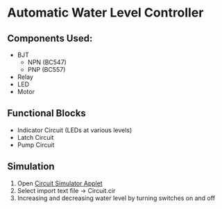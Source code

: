 # Automatic Water Level Controller

## Components Used:
* BJT
  * NPN (BC547)
  * PNP (BC557)
* Relay
* LED
* Motor

## Functional Blocks
* Indicator Circuit (LEDs at various levels)
* Latch Circuit
* Pump Circuit

## Simulation
1. Open [Circuit Simulator Applet](https://www.falstad.com/circuit/)
2. Select import text file -> Circuit.cir
3. Increasing and decreasing water level by turning switches on and off
